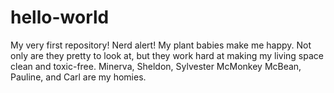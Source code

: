 # hello-world
My very first repository! Nerd alert!
My plant babies make me happy. Not only are they pretty to look at, but they work hard at making my living space clean and toxic-free.
Minerva, Sheldon, Sylvester McMonkey McBean, Pauline, and Carl are my homies. 
